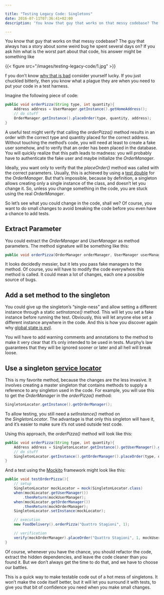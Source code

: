 ```yaml
---

title: "Testing Legacy Code: Singletons"
date: 2016-07-11T07:36:41+02:00
description: 'You know that guy that works on that messy codebase? The guy that always has a story about some weird bug he spent several days on?'

---
```


You know that guy that works on that messy codebase? The guy that always has a story about some weird bug he spent several days on? If you ask him what is the worst part about that code, his answer might be something like

{{< figure src="/images/testing-legacy-code/1.jpg" >}}

f you don’t know [why that is bad](http://stackoverflow.com/questions/137975/what-is-so-bad-about-singletons) consider yourself lucky. If you just chuckled bitterly, then you know what a plague they are when you need to put your code in a test harness.

Imagine the following piece of code:

```java
public void orderPizza(String type, int quantity){  
    Address address = UserManager.getInstance().getHomeAddress();  
    // do stuff   
    OrderManager.getInstance().placeOrder(type, quantity, address);  
}
```

A useful test might verify that calling the *orderPizza()* method results in an order with the correct type and quantity placed for the correct address. Without touching the method’s code, you will need at least to create a fake user somehow, and to verify that an order has been placed in the database. You will quickly realize that this path leads to madness: you will probably have to authenticate the fake user and maybe initialize the *OrderManager*.

Ideally, you want only to verify that the *placeOrder()* method was called with the correct parameters. Usually, this is achieved by using a [test double](http://www.martinfowler.com/bliki/TestDouble.html) for the *OrderManager*. But that’s impossible, because by definition, a singleton allows creating only a single instance of the class, and doesn’t let you change it. So, unless you change something in the code, you are stuck using the real *OrderManager*.

So let’s see what you could change in the code, shall we? Of course, you want to do small changes to avoid breaking the code before you even have a chance to add tests.

## Extract Parameter

You could extract the *OrderManager* and *UserManager* as method parameters. The method signature will be something like this:

```java
public void orderPizza(OrderManager orderManager, UserManager userManager, String type, int quantity)
```

It looks decidedly messier, but it lets you pass fake managers to the method. Of course, you will have to modify the code everywhere this method is called. It could mean a lot of changes, each one a possible source of bugs.

## Add a set method to the singleton

You could give up the singleton’s “single-ness” and allow setting a different instance through a static *setInstance()* method. This will let you set a fake instance before running the test. Obviously, this will let anyone else set a different instance anywhere in the code. And this is how you discover again why [global state is evil](http://programmers.stackexchange.com/questions/148108/why-is-global-state-so-evil).

You will have to add warning comments and annotations to the method to make it very clear that it’s only intended to be used in tests. Murphy’s law guarantees that they will be ignored sooner or later and all hell will break loose.

## Use a singleton [service locator](https://en.wikipedia.org/wiki/Service_locator_pattern)

This is my favorite method, because the changes are the less invasive. It involves creating a master singleton that contains methods to supply a reference to any singleton used in the code. For example, you will use this to get the *OrderManager* in the *orderPizza()* method:

```java
SingletonLocator.getInstance().getOrderManager();
```

To allow testing, you still need a *setInstance()* method on the *SingletonLocator*. The advantage is that only this singleton will have it, and it’s easier to make sure it’s not used outside test code.

Using this approach, the *orderPizza()* method will look like this:

```java
public void orderPizza(String type, int quantity){  
    Address address = SingletonLocator.getInstance().getUserManager().getHomeAddress();  
    // do stuff   
    SingletonLocator.getInstance().getOrderManager().placeOrder(type, quantity, address);  
}
```

And a test using the [Mockito](http://mockito.org/) framework might look like this:

```java
public void testOrderPizza(){ 
    // setup  
    SingletonLocator mockLocator = mock(SingletonLocator.class)  
    when(mockLocator.getUserManager())  
        .thenReturn(mockUserManager); 
    when(mockLocator.getOrderManager())  
        .thenReturn(mockOrderManager); 
    SingletonLocator.setInstance(mockLocator); 

    // execution  
    new FoodDelivery().orderPizza("Quattro Stagioni", 1); 

    // verification  
    verify(mockOrderManager).placeOrder("Quattro Stagioni", 1, mockUserManager.getHomeAddress());  
}
```

Of course, whenever you have the chance, you should refactor the code, extract the hidden dependencies, and leave the code cleaner than you found it. But we don’t always get the time to do that, and we have to choose our battles.

This is a quick way to make testable code out of a hot mess of singletons. It won’t make the code itself better, but it will let you surround it with tests, to give you that bit of confidence you need when you make small changes.